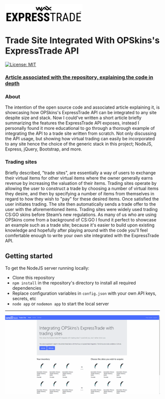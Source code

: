 <img src="media/ExpressTrade-Logo-Black.png" width="50%">

# Trade Site Integrated With OPSkins's ExpressTrade API

[![License: MIT](https://img.shields.io/badge/License-MIT-blue.svg)](https://opensource.org/licenses/MIT)

### [Article associated with the repository, explaining the code in depth](https://medium.com/@HundredElse/getting-started-with-opskinss-expresstrade-api-by-writing-a-trade-site-from-scratch-78b1dc2eab95)

### About
The intention of the open source code and associated article explaining it, is showcasing how OPSkins's ExpressTrade API can be integrated to any site despite size and stack. Now I could've written a short article briefly summarizing the features the ExpressTrade API exposes, instead I personally found it more educational to go through a thorough example of integrating the API to a trade site written from scratch. Not only discussing the API usage, but showing how virtual trading can easily be incorporated to any site hence the choice of the generic stack in this project; NodeJS, Express, jQuery, Bootstrap, and more.

### Trading sites
Briefly described, "trade sites", are essentially a way of users to exchange their virtual items for other virtual items where the owner generally earns revenue by increasing the valuation of their items. Trading sites operate by allowing the user to construct a trade by choosing a number of virtual items they desire, and then by specifying a number of items from themselves in regard to how they wish to "pay" for these desired items. Once satisfied the user initiates trading. The site then automatically sends a trade offer to the user with the aforementioned items. Trading sites were widely used trading CS:GO skins before Steam’s new regulations. As many of us who are using OPSkins come from a background of CS:GO I found it perfect to showcase an example such as a trade site; because it's easier to build upon existing knowledge and hopefully after playing around with the code you'll feel comfertable enough to write your own site integrated with the ExpressTrade API.

## Getting started
To get the NodeJS server running locally:

- Clone this repository
- `npm install` in the repository's directory to install all required dependencies
- Replace configuration variables in `config.json` with your own API keys, secrets, etc
- `node app` or `nodemon app` to start the local server

---

![Selecting items then requesting a trade](media/2.gif)
